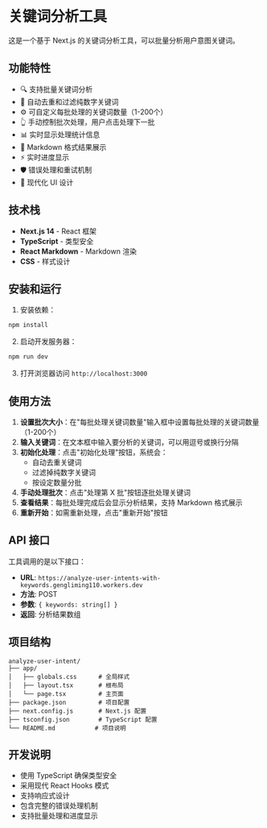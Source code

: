 # 关键词分析工具

这是一个基于 Next.js 的关键词分析工具，可以批量分析用户意图关键词。

## 功能特性

- 🔍 支持批量关键词分析
- 🧹 自动去重和过滤纯数字关键词
- ⚙️ 可自定义每批处理的关键词数量（1-200个）
- 👆 手动控制批次处理，用户点击处理下一批
- 📊 实时显示处理统计信息
- 📝 Markdown 格式结果展示
- ⚡ 实时进度显示
- 🛡️ 错误处理和重试机制
- 🎨 现代化 UI 设计

## 技术栈

- **Next.js 14** - React 框架
- **TypeScript** - 类型安全
- **React Markdown** - Markdown 渲染
- **CSS** - 样式设计

## 安装和运行

1. 安装依赖：
```bash
npm install
```

2. 启动开发服务器：
```bash
npm run dev
```

3. 打开浏览器访问 `http://localhost:3000`

## 使用方法

1. **设置批次大小**：在"每批处理关键词数量"输入框中设置每批处理的关键词数量（1-200个）
2. **输入关键词**：在文本框中输入要分析的关键词，可以用逗号或换行分隔
3. **初始化处理**：点击"初始化处理"按钮，系统会：
   - 自动去重关键词
   - 过滤掉纯数字关键词
   - 按设定数量分批
4. **手动处理批次**：点击"处理第 X 批"按钮逐批处理关键词
5. **查看结果**：每批处理完成后会显示分析结果，支持 Markdown 格式展示
6. **重新开始**：如需重新处理，点击"重新开始"按钮

## API 接口

工具调用的是以下接口：
- **URL**: `https://analyze-user-intents-with-keywords.gengliming110.workers.dev`
- **方法**: POST
- **参数**: `{ keywords: string[] }`
- **返回**: 分析结果数组

## 项目结构

```
analyze-user-intent/
├── app/
│   ├── globals.css      # 全局样式
│   ├── layout.tsx       # 根布局
│   └── page.tsx         # 主页面
├── package.json         # 项目配置
├── next.config.js       # Next.js 配置
├── tsconfig.json        # TypeScript 配置
└── README.md           # 项目说明
```

## 开发说明

- 使用 TypeScript 确保类型安全
- 采用现代 React Hooks 模式
- 支持响应式设计
- 包含完整的错误处理机制
- 支持批量处理和进度显示
